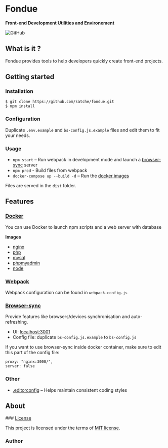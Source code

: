# Fondue

**Front-end Development Utilities and Environement**

![GitHub](https://img.shields.io/github/license/satche/fondue)

## What is it ?

Fondue provides tools to help developers quickly create front-end projects.

## Getting started

### Installation

```shell
$ git clone https://github.com/satche/fondue.git
$ npm install
```

### Configuration

Duplicate `.env.example` and `bs-config.js.example` files and edit them to fit your needs.

### Usage

-  `npm start` – Run webpack in development mode and launch a [browser-sync](#bs) server
-  `npm prod` - Build files from webpack
-  `docker-compose up --build -d` – Run the [docker images](#docker)

Files are served in the `dist` folder.

## Features

### <a name="docker"></a> [Docker](https://www.docker.com/)

You can use Docker to launch npm scripts and a web server with database

**Images**

-  [nginx](https://hub.docker.com/_/nginx)
-  [php](https://hub.docker.com/_/php)
-  [mysql](https://hub.docker.com/_/mysql)
-  [phpmyadmin](https://hub.docker.com/r/phpmyadmin/phpmyadmin)
-  [node](https://hub.docker.com/_/node)

### [Webpack](https://webpack.js.org/)

Webpack configuration can be found in `webpack.config.js`

### <a name="bs"></a> [Browser-sync](https://www.browsersync.io/)

Provide features like browsers/devices synchronisation and auto-refreshing.

-  UI: [localhost:3001](http://localhost:3001)
-  Config file: duplicate `bs-config.js.example` to `bs-config.js`

If you want to use browser-sync inside docker container, make sure to edit this part of the config file:

```
proxy: "nginx:3000/",
server: false
```

### Other

-  [.editorconfig](https://editorconfig.org/) – Helps maintain consistent coding styles

## About

### [License](LICENSE)

This project is licensed under the terms of [MIT license](https://choosealicense.com/licenses/mit/).

### Author
